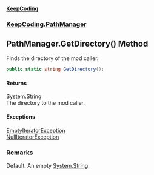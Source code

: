 #### [KeepCoding](index.md 'index')
### [KeepCoding](KeepCoding.md 'KeepCoding').[PathManager](PathManager.md 'KeepCoding.PathManager')
## PathManager.GetDirectory() Method
Finds the directory of the mod caller.  
```csharp
public static string GetDirectory();
```
#### Returns
[System.String](https://docs.microsoft.com/en-us/dotnet/api/System.String 'System.String')  
The directory to the mod caller.
#### Exceptions
[EmptyIteratorException](EmptyIteratorException.md 'KeepCoding.Internal.EmptyIteratorException')  
[NullIteratorException](NullIteratorException.md 'KeepCoding.Internal.NullIteratorException')  
### Remarks
Default: An empty [System.String](https://docs.microsoft.com/en-us/dotnet/api/System.String 'System.String').  
